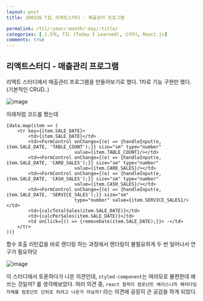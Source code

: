 ```yaml
---
layout: post
title: 200326 TIL 리액트스터디 - 매출관리 프로그램

permalink: /til/:year/:month/:day/:title/
categories: [_1.5막, TIL (Today I Learned), 스터디, React.js]
comments: true
---
```


## 리액트스터디 - 매출관리 프로그램

리액트 스터디에서 매출관리 프로그램을 만들어보기로 했다. 
1차로 기능 구현만 했다. (기본적인 CRUD..)

![image](https://user-images.githubusercontent.com/40848630/77616336-bb733300-6f74-11ea-9bee-a3e90ba09a92.png)

아래처럼 코드를 짰는데 

```
{data.map(item => (
    <tr key={item.SALE_DATE}>
        <td>{item.SALE_DATE}</td>
        <td><FormControl onChange={(e) => {handleInput(e, item.SALE_DATE, 'TABLE_COUNT');}} size="sm" type="number"
                         value={item.TABLE_COUNT}/></td>
        <td><FormControl onChange={(e) => {handleInput(e, item.SALE_DATE, 'CARD_SALES');}} size="sm" type="number"
                         value={item.CARD_SALES}/></td>
        <td><FormControl onChange={(e) => {handleInput(e, item.SALE_DATE, 'CASH_SALES');}} size="sm" type="number"
                         value={item.CASH_SALES}/></td>
        <td><FormControl onChange={(e) => {handleInput(e, item.SALE_DATE, 'SERVICE_SALES');}} size="sm"
                         type="number" value={item.SERVICE_SALES}/></td>
        <td>{calcTotalSales(item.SALE_DATE)}</td>
        <td>{calcPerSales(item.SALE_DATE)}</td>
        <td onClick={() => {removeDate(item.SALE_DATE);}}> -</td>
    </tr>
))}
```

함수 호출 리턴값을 바로 렌더링 하는 과정에서 렌더링이 불필요하게 두 번 일어나서 연구가 필요하닷

![image](https://user-images.githubusercontent.com/40848630/77616466-10af4480-6f75-11ea-917d-5b4402fcde89.png)
 
 이 스터디에서 토론하다가 나온 의견인데, `styled-component`는 여러모로 불편한데 왜 쓰는 것일까? 를 생각해보았다.
 여러 의견 중, `react 철학이 컴포넌트 베이스니까 패러다임 자체를 컴포넌트 단위로 하려고 나온거 아닐까?` 라는 의견에 굉장히 큰 공감을 하게 되었다.  
